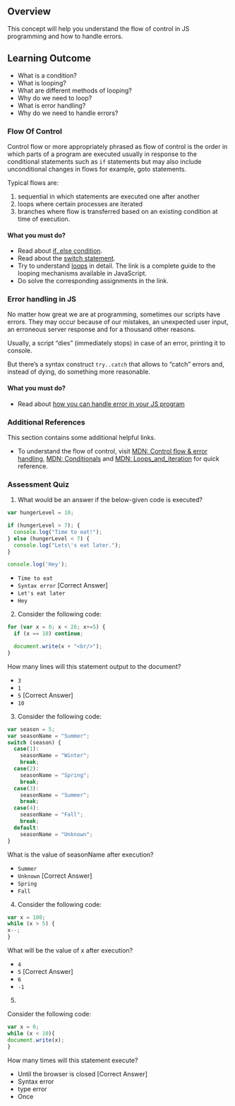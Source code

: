 
## Overview

This concept will help you understand the flow of control in JS programming and how to handle errors.

## Learning Outcome

- What is a condition?
- What is looping?
- What are different methods of looping?
- Why do we need to loop?
- What is error handling?
- Why do we need to handle errors?


### Flow Of Control

Control flow or more appropriately phrased as flow of control is the order in which parts of a program are executed usually in response to the conditional statements such as `if` statements but may also include unconditional changes in flows for example, goto statements.  

Typical flows are:
1) sequential in which statements are executed one after another  
2) loops where certain processes are iterated  
3) branches where flow is transferred based on an existing condition at time of execution.

#### What you must do?

- Read about [if..else condition](https://javascript.info/ifelse).
- Read about the [switch statement](https://javascript.info/switch).
- Try to understand [loops](https://medium.com/@js_tut/the-complete-guide-to-loops-cfa6522157e9) in detail. The link is a complete guide to the looping mechanisms available in JavaScript.
- Do solve the corresponding assignments in the link.

### Error handling in JS

No matter how great we are at programming, sometimes our scripts have errors. They may occur because of our mistakes, an unexpected user input, an erroneous server response and for a thousand other reasons.

Usually, a script “dies” (immediately stops) in case of an error, printing it to console.

But there’s a syntax construct  `try..catch`  that allows to “catch” errors and, instead of dying, do something more reasonable.

#### What you must do?

- Read about [how you can handle error in your JS program](https://www.tutorialsteacher.com/javascript/javascript-error-handling)


### Additional References

This section contains some additional helpful links.

- To understand the flow of control, visit [MDN: Control flow & error handling](https://developer.mozilla.org/en-US/docs/Web/JavaScript/Guide/Control_flow_and_error_handling), [MDN: Conditionals](https://developer.mozilla.org/en-US/docs/Learn/JavaScript/Building_blocks/conditionals) and [MDN: Loops_and_iteration](https://developer.mozilla.org/en-US/docs/Web/JavaScript/Guide/Loops_and_iteration) for quick reference.


### Assessment Quiz

1. What would be an answer if the below-given code is executed?

```js
var hungerLevel = 10;

if (hungerLevel > 7); {
  console.log("Time to eat!");
} else (hungerLevel < 7) {
  console.log("Lets\'s eat later.");
}

console.log('Hey');
```

- `Time to eat`
- `Syntax error` [Correct Answer]
- `Let's eat later`
- `Hey`

2. Consider the following code:

```js
for (var x = 0; x < 26; x+=5) {  
  if (x == 10) continue;

  document.write(x + "<br/>");  
}  
```

How many lines will this statement output to the document?
- `3`
- `1`
- `5` [Correct Answer]
- `10`

3. Consider the following code:  

```js  
var season = 5;  
var seasonName = "Summer";  
switch (season) {  
  case(1):  
    seasonName = "Winter";  
    break;  
  case(2):  
	seasonName = "Spring";  
	break;  
  case(3):  
	seasonName = "Summer";  
	break;  
  case(4):  
	seasonName = "Fall";  
	break;  
  default:  
	seasonName = "Unknown";  
}  
```  

What is the value of seasonName after execution?

- `Summer`
- `Unknown` [Correct Answer]
- `Spring`
- `Fall`

4. Consider the following code:  

```js  
var x = 100;  
while (x > 5) {  
x--;  
}  
```  

What will be the value of x after execution?

- `4`
- `5` [Correct Answer]
- `6`
- `-1`

5.  
Consider the following code:  

```js  
var x = 0;  
while (x < 10){  
document.write(x);  
}  
```

How many times will this statement execute?
- Until the browser is closed   [Correct Answer]
- Syntax error
- type error
-  Once
